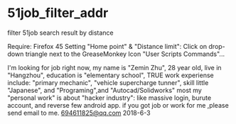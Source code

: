 # 51job_filter_addr

filter 51job search result by distance

Require: Firefox 45
Setting "Home point" & "Distance limit":
  Click on drop-down triangle next to the GreaseMonkey Icon
  "User Scripts Commands"...
  
  I'm looking for job right now, 
	my name is "Zemin Zhu", 28 year old, live in "Hangzhou",
	education is "elementary school", TRUE
	work experiense include: "primary mechanic", "vehicle supercharge tunner",
	skill little "Japanese", and "Programing",and "Autocad/Solidworks"
	most my "personal work" is about "hacker industry": 
	like massive login, burute account,
	and reverse few android app.
	if you got job or work for me ,please send email to me.
													694611825@qq.com
															2018-6-3
